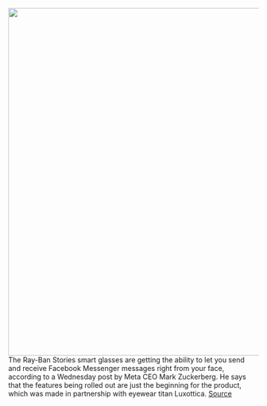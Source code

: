 <img src='https://cdn.vox-cdn.com/thumbor/WrirbS2uvSItV849xPz75nX27rA=/0x0:2040x1360/1200x800/filters:focal(857x517:1183x843)/cdn.vox-cdn.com/uploads/chorus_image/image/70278490/alopez_210907_4736_0006.0.jpg' width='700px' /><br/>
The Ray-Ban Stories smart glasses are getting the ability to let you send and receive Facebook Messenger messages right from your face, according to a Wednesday post by Meta CEO Mark Zuckerberg. He says that the features being rolled out are just the beginning for the product, which was made in partnership with eyewear titan Luxottica.
<a href='https://www.theverge.com/2021/12/15/22838234/ray-bans-stories-meta-facebook-messenger-read-send-texts-volume-control'> Source <a/>